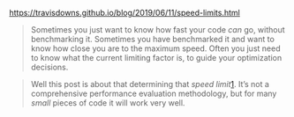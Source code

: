 https://travisdowns.github.io/blog/2019/06/11/speed-limits.html

> Sometimes you just want to know how fast your code _can_ go, without benchmarking it. Sometimes you have benchmarked it and want to know how close you are to the maximum speed. Often you just need to know what the current limiting factor is, to guide your optimization decisions.

> Well this post is about that determining that _speed limit_[1](https://travisdowns.github.io/blog/2019/06/11/speed-limits.html#fn:speedlemire). It’s not a comprehensive performance evaluation methodology, but for many _small_ pieces of code it will work very well.